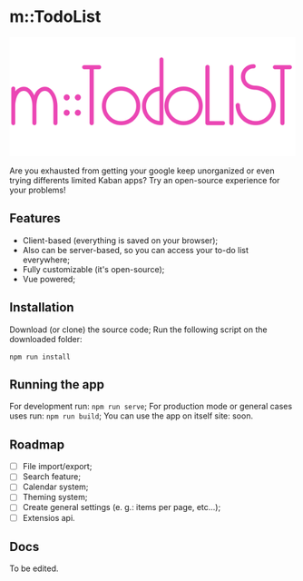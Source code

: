 # m::TodoList
![Logo](images/todo-list-logo.png "m::TodoList")

Are you exhausted from getting your google keep unorganized or even trying differents limited Kaban apps? Try an open-source experience for your problems!

## Features
- Client-based (everything is saved on your browser);
- Also can be server-based, so you can access your to-do list everywhere;
- Fully customizable (it's open-source);
- Vue powered;

## Installation
Download (or clone) the source code;
Run the following script on the downloaded folder:
```
npm run install
```

## Running the app
For development run: `npm run serve`;
For production mode or general cases uses run: `npm run build`;
You can use the app on itself site: soon.

## Roadmap
* [ ] File import/export;
* [ ] Search feature;
* [ ] Calendar system;
* [ ] Theming system;
* [ ] Create general settings (e. g.: items per page, etc...);
* [ ] Extensios api.

## Docs
To be edited.